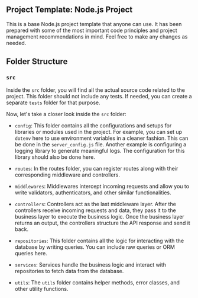 ## Project Template: Node.js Project

This is a base Node.js project template that anyone can use. It has been prepared with some of the most important code principles and project management recommendations in mind. Feel free to make any changes as needed.

## Folder Structure

### `src`

Inside the `src` folder, you will find all the actual source code related to the project. This folder should not include any tests. If needed, you can create a separate `tests` folder for that purpose.

Now, let's take a closer look inside the `src` folder:

- `config`: This folder contains all the configurations and setups for libraries or modules used in the project. For example, you can set up `dotenv` here to use environment variables in a cleaner fashion. This can be done in the `server_config.js` file. Another example is configuring a logging library to generate meaningful logs. The configuration for this library should also be done here.

- `routes`: In the routes folder, you can register routes along with their corresponding middleware and controllers.

- `middlewares`: Middlewares intercept incoming requests and allow you to write validators, authenticators, and other similar functionalities.

- `controllers`: Controllers act as the last middleware layer. After the controllers receive incoming requests and data, they pass it to the business layer to execute the business logic. Once the business layer returns an output, the controllers structure the API response and send it back.

- `repositories`: This folder contains all the logic for interacting with the database by writing queries. You can include raw queries or ORM queries here.

- `services`: Services handle the business logic and interact with repositories to fetch data from the database.

- `utils`: The `utils` folder contains helper methods, error classes, and other utility functions.
